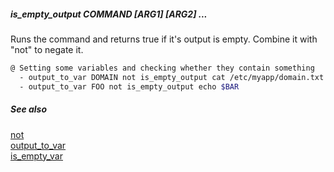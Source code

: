 ##### is_empty_output COMMAND [ARG1] [ARG2] ...

Runs the command and returns true if it's output is empty. Combine it with "not" to negate it.

```bash
@ Setting some variables and checking whether they contain something
  - output_to_var DOMAIN not is_empty_output cat /etc/myapp/domain.txt
  - output_to_var FOO not is_empty_output echo $BAR
```

##### See also

[not](not.md)  
[output_to_var](output_to_var.md)  
[is_empty_var](is_empty_var.md)  

